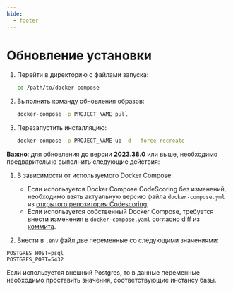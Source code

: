 ```yaml
---
hide:
  - footer
---
```

# Обновление установки

1. Перейти в директорию с файлами запуска:

    ```bash linenums="1"
    cd /path/to/docker-compose
    ```

2. Выполнить команду обновления образов:


    ```bash linenums="2"
    docker-compose -p PROJECT_NAME pull
    ```

3. Перезапустить инсталляцию:

    ```bash linenums="3"
    docker-compose -p PROJECT_NAME up -d --force-recreate
    ```

**Важно**: для обновления до версии **2023.38.0** или выше, необходимо предварительно выполнить следующие действия:

1. В зависимости от используемого Docker Compose:

    - Если используется Docker Compose CodeScoring без изменений, необходимо взять актуальную версию файла `docker-compose.yml` из [открытого репозитория Codescoring](https://github.com/CodeScoring/on-premise-docker-compose/blob/master/docker-compose.yml);
    - Если используетcя собственный Docker Compose, требуется внести изменения в `docker-compose.yaml` согласно diff из [коммита](https://github.com/CodeScoring/on-premise-docker-compose/commit/913b2869ecc572541ea9dfd7a6c070d41677db58).

2. Внести в `.env` файл две переменные со следующими значениями:

```
POSTGRES_HOST=psql
POSTGRES_PORT=5432
```

Если используется внешний Postgres, то в данные переменные необходимо проставить значения, соответствующие инстансу базы.
